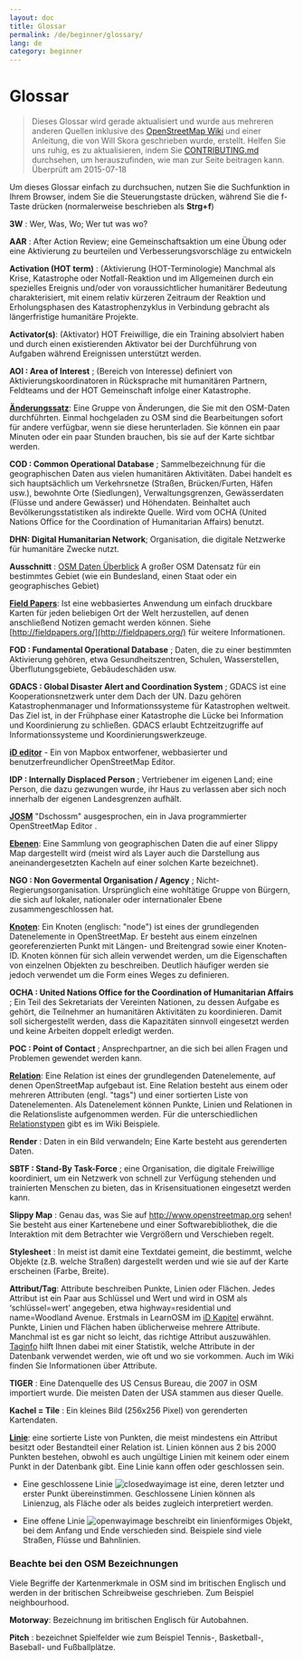 ```yaml
---
layout: doc
title: Glossar 
permalink: /de/beginner/glossary/
lang: de
category: beginner
---
```


Glossar 
============

> Dieses Glossar wird gerade aktualisiert und wurde aus mehreren anderen Quellen inklusive des [OpenStreetMap Wiki](http://wiki.openstreetmap.org/wiki/Main_Page) und einer Anleitung, die von Will Skora geschrieben wurde, erstellt. Helfen Sie uns ruhig, es zu aktualisieren, indem Sie [CONTRIBUTING.md](https://github.com/hotosm/learnosm/blob/gh-pages/CONTRIBUTING.md) durchsehen, um herauszufinden, wie man zur Seite beitragen kann. 
> Überprüft am 2015-07-18  

Um dieses Glossar einfach zu durchsuchen, nutzen Sie die Suchfunktion in Ihrem Browser, indem Sie die Steuerungstaste drücken, während Sie die f-Taste drücken (normalerweise beschrieben als **Strg+f**)  

**3W** : Wer, Was, Wo; Wer tut was wo?  

**AAR** : After Action Review; eine Gemeinschaftsaktion um eine Übung oder eine Aktivierung zu beurteilen und Verbesserungsvorschläge zu entwickeln

**Activation (HOT term)** : (Aktivierung (HOT-Terminologie) Manchmal als Krise, Katastrophe oder Notfall-Reaktion und im Allgemeinen durch ein spezielles Ereignis und/oder von voraussichtlicher humanitärer Bedeutung charakterisiert, mit einem relativ kürzeren Zeitraum der Reaktion und Erholungsphasen des Katastrophenzyklus in Verbindung gebracht  als längerfristige humanitäre Projekte.

**Activator(s)**: (Aktivator) HOT Freiwillige, die ein Training absolviert haben und durch einen existierenden Aktivator bei der Durchführung von Aufgaben während Ereignissen unterstützt werden. 

**AOI : Area of Interest** ; (Bereich von Interesse) definiert von Aktivierungskoordinatoren in Rücksprache mit humanitären Partnern, Feldteams und der HOT Gemeinschaft infolge einer Katastrophe.


**[Änderungssatz](https://wiki.openstreetmap.org/wiki/DE:Changeset)**: Eine Gruppe von Änderungen, die Sie mit den OSM-Daten durchführten. Einmal hochgeladen zu OSM sind die Bearbeitungen sofort für andere verfügbar, wenn sie diese herunterladen. Sie können ein paar Minuten oder ein paar Stunden brauchen, bis sie auf der Karte sichtbar werden.

**COD : Common Operational Database** ; Sammelbezeichnung für die geographischen Daten aus vielen humanitären Aktivitäten. Dabei handelt es sich hauptsächlich um Verkehrsnetze (Straßen, Brücken/Furten, Häfen usw.), bewohnte Orte (Siedlungen), Verwaltungsgrenzen, Gewässerdaten (Flüsse und andere Gewässer) und Höhendaten. Beinhaltet auch Bevölkerungsstatistiken als indirekte Quelle. Wird vom OCHA (United Nations Office for the Coordination of Humanitarian Affairs) benutzt.

**DHN: Digital Humanitarian Network**; Organisation, die digitale Netzwerke für humanitäre Zwecke nutzt.

**Ausschnitt** : [OSM Daten Überblick](/de/osm-data/data-overview/) A großer OSM Datensatz für ein bestimmtes Gebiet (wie ein Bundesland, einen Staat oder ein geographisches Gebiet)

**[Field Papers](/de/mobile-mapping/field-papers/)**: Ist eine webbasiertes Anwendung um einfach druckbare Karten für jeden beliebigen Ort der Welt herzustellen, auf denen anschließend Notizen gemacht werden können. Siehe  [http://fieldpapers.org/](http://fieldpapers.org/)  für weitere Informationen. 

**FOD : Fundamental Operational Database** ; Daten, die zu einer bestimmten Aktivierung gehören, etwa Gesundheitszentren, Schulen, Wasserstellen, Überflutungsgebiete, Gebäudeschäden usw.

**GDACS :  Global Disaster Alert and Coordination System** ; GDACS ist eine Kooperationsnetzwerk unter dem Dach der UN. Dazu gehören Katastrophenmanager und Informationssysteme für Katastrophen weltweit. Das Ziel ist, in der Frühphase einer Katastrophe die Lücke bei Information und Koordinierung zu schließen. GDACS erlaubt Echtzeitzugriffe auf Informationssysteme und Koordinierungswerkzeuge.

**[iD editor](/de/beginner/id-editor/)** - Ein von Mapbox entworfener, webbasierter und benutzerfreundlicher OpenStreetMap Editor. 

**IDP : Internally Displaced Person** ; Vertriebener im eigenen Land; eine Person, die dazu gezwungen wurde, ihr Haus zu verlassen aber sich noch innerhalb der eigenen Landesgrenzen aufhält.

**[JOSM](https://josm.openstreetmap.de/)** "Dschossm" ausgesprochen, ein in Java programmierter OpenStreetMap Editor . 

**[Ebenen](http://wiki.openstreetmap.org/wiki/Layer)**: Eine Sammlung von geographischen Daten die auf einer Slippy Map dargestellt wird (meist wird als Layer auch die Darstellung aus aneinandergesetzten Kacheln auf einer solchen Karte bezeichnet).

**NGO : Non Govermental Organisation / Agency** ; Nicht-Regierungsorganisation. Ursprünglich eine wohltätige Gruppe von Bürgern, die sich auf lokaler, nationaler oder internationaler Ebene zusammengeschlossen hat.  

**[Knoten](https://wiki.openstreetmap.org/wiki/DE:Node)**: Ein Knoten (englisch: "node") ist eines der grundlegenden Datenelemente in OpenStreetMap. Er besteht aus einem einzelnen georeferenzierten Punkt mit Längen- und Breitengrad sowie einer Knoten-ID. Knoten können für sich allein verwendet werden, um die Eigenschaften von einzelnen Objekten zu beschreiben. Deutlich häufiger werden sie jedoch verwendet um die Form eines Weges zu definieren.

**OCHA : United Nations Office for the Coordination of Humanitarian Affairs** ; Ein Teil des Sekretariats der Vereinten Nationen, zu dessen Aufgabe es gehört, die Teilnehmer an humanitären Aktivitäten zu koordinieren. Damit soll sichergestellt werden, dass die Kapazitäten sinnvoll eingesetzt werden und keine Arbeiten doppelt erledigt werden.

**POC : Point of Contact** ; Ansprechpartner, an die sich bei allen Fragen und Problemen gewendet werden kann.

**[Relation](http://wiki.openstreetmap.org/wiki/DE:Relationen)**: Eine Relation ist eines der grundlegenden Datenelemente, auf denen OpenStreetMap aufgebaut ist. Eine Relation besteht aus einem oder mehreren Attributen (engl. "tags") und einer sortierten Liste von Datenelementen. Als Datenelement können Punkte, Linien und Relationen in die Relationsliste aufgenommen werden. Für die unterschiedlichen [Relationstypen](http://wiki.openstreetmap.org/wiki/DE:Types_of_relation) gibt es im Wiki Beispiele. 

**Render** : Daten in ein Bild verwandeln; Eine Karte besteht aus gerenderten Daten.

**SBTF : Stand-By Task-Force** ; eine Organisation, die digitale Freiwillige koordiniert, um ein Netzwerk von schnell zur Verfügung stehenden und trainierten Menschen zu bieten, das in Krisensituationen eingesetzt werden kann.

**Slippy Map** : Genau das, was Sie auf http://www.openstreetmap.org sehen! Sie besteht aus einer Kartenebene und einer Softwarebibliothek, die die Interaktion mit dem Betrachter wie Vergrößern und Verschieben regelt.

**Stylesheet** : In meist ist damit eine Textdatei gemeint, die bestimmt, welche Objekte (z.B. welche Straßen) dargestellt werden und wie sie auf der Karte erscheinen (Farbe, Breite).

**Attribut/Tag**: Attribute beschreiben Punkte, Linien oder Flächen. Jedes Attribut ist ein Paar aus Schlüssel und Wert und wird in OSM als ‘schlüssel=wert’ angegeben, etwa highway=residential und name=Woodland Avenue. Erstmals in LearnOSM im [iD Kapitel](/de/beginner/id-editor/#basic-editing-with-id) erwähnt. Punkte, Linien und Flächen haben üblicherweise mehrere Attribute. Manchmal ist es gar nicht so leicht, das richtige Attribut auszuwählen. [Taginfo](https://taginfo.openstreetmap.org/) hilft Ihnen dabei mit einer Statistik, welche Attribute in der Datenbank verwendet werden, wie oft und wo sie vorkommen. Auch im Wiki finden Sie Informationen über Attribute.

**TIGER** : Eine Datenquelle des US Census Bureau, die 2007 in OSM importiert wurde. Die meisten Daten der USA stammen aus dieser Quelle.

**Kachel = Tile** : Ein kleines Bild (256x256 Pixel) von gerenderten Kartendaten.

**[Linie](http://wiki.openstreetmap.org/wiki/DE:Way)**: eine sortierte Liste von Punkten, die meist mindestens ein Attribut besitzt oder Bestandteil einer Relation ist. Linien können aus 2 bis 2000 Punkten bestehen, obwohl es auch ungültige Linien mit keinem oder einem Punkt in der Datenbank gibt. Eine Linie kann offen oder geschlossen sein.  

* Eine geschlossene Linie ![closedwayimage](http://wiki.openstreetmap.org/w/images/thumb/e/ed/Mf_closed_way.svg/20px-Mf_closed_way.svg.png) ist eine, deren letzter und erster Punkt übereinstimmen. Geschlossene Linien können als Linienzug, als Fläche oder als beides zugleich interpretiert werden. 

* Eine offene Linie ![openwayimage](http://wiki.openstreetmap.org/w/images/thumb/2/2a/Mf_way.svg/20px-Mf_way.svg.png) beschreibt ein linienförmiges Objekt, bei dem Anfang und Ende verschieden sind. Beispiele sind viele Straßen, Flüsse und Bahnlinien.
 
### Beachte bei den OSM Bezeichnungen

Viele Begriffe der Kartenmerkmale in OSM sind im britischen Englisch und werden in der britischen Schreibweise geschrieben. Zum Beispiel neighbourhood.

**Motorway**: Bezeichnung im britischen Englisch für  Autobahnen.

**Pitch** : bezeichnet Spielfelder wie zum Beispiel Tennis-, Basketball-, Baseball- und Fußballplätze.
